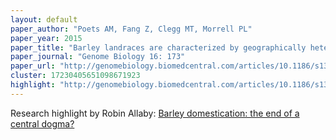 ```yaml
---
layout: default
paper_author: "Poets AM, Fang Z, Clegg MT, Morrell PL"
paper_year: 2015
paper_title: "Barley landraces are characterized by geographically heterogeneous genomic origins"
paper_journal: "Genome Biology 16: 173"
paper_url: "http://genomebiology.biomedcentral.com/articles/10.1186/s13059-015-0712-3"
cluster: 17230405651098671923
highlight: "http://genomebiology.biomedcentral.com/articles/10.1186/s13059-015-0743-9"
---
```


Research highlight by Robin Allaby: <a href="http://genomebiology.biomedcentral.com/articles/10.1186/s13059-015-0743-9" rel="external">Barley domestication: the end of a central dogma?</a>
